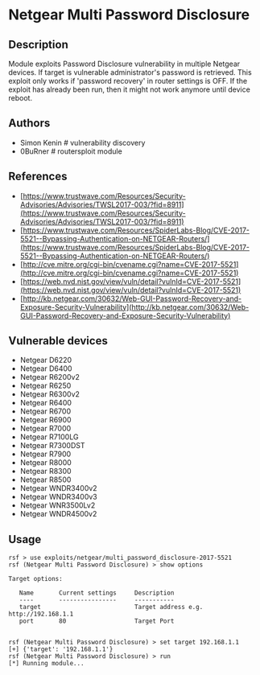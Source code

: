 # Netgear Multi Password Disclosure

## Description
Module exploits Password Disclosure vulnerability in multiple Netgear devices. If target is vulnerable administrator's password is retrieved. This exploit only works if 'password recovery' in router settings is OFF. If the exploit has already been run, then it might not work anymore until device reboot.

## Authors
* Simon Kenin <Trustwave SpiderLabs> # vulnerability discovery
* 0BuRner # routersploit module

## References
* [https://www.trustwave.com/Resources/Security-Advisories/Advisories/TWSL2017-003/?fid=8911](https://www.trustwave.com/Resources/Security-Advisories/Advisories/TWSL2017-003/?fid=8911)
* [https://www.trustwave.com/Resources/SpiderLabs-Blog/CVE-2017-5521--Bypassing-Authentication-on-NETGEAR-Routers/](https://www.trustwave.com/Resources/SpiderLabs-Blog/CVE-2017-5521--Bypassing-Authentication-on-NETGEAR-Routers/)
* [http://cve.mitre.org/cgi-bin/cvename.cgi?name=CVE-2017-5521](http://cve.mitre.org/cgi-bin/cvename.cgi?name=CVE-2017-5521)
* [https://web.nvd.nist.gov/view/vuln/detail?vulnId=CVE-2017-5521](https://web.nvd.nist.gov/view/vuln/detail?vulnId=CVE-2017-5521)
* [http://kb.netgear.com/30632/Web-GUI-Password-Recovery-and-Exposure-Security-Vulnerability](http://kb.netgear.com/30632/Web-GUI-Password-Recovery-and-Exposure-Security-Vulnerability)

## Vulnerable devices
* Netgear D6220
* Netgear D6400
* Netgear R6200v2
* Netgear R6250
* Netgear R6300v2
* Netgear R6400
* Netgear R6700
* Netgear R6900
* Netgear R7000
* Netgear R7100LG
* Netgear R7300DST
* Netgear R7900
* Netgear R8000
* Netgear R8300
* Netgear R8500
* Netgear WNDR3400v2
* Netgear WNDR3400v3
* Netgear WNR3500Lv2
* Netgear WNDR4500v2

## Usage
```
rsf > use exploits/netgear/multi_password_disclosure-2017-5521
rsf (Netgear Multi Password Disclosure) > show options

Target options:

   Name       Current settings     Description
   ----       ----------------     -----------
   target                          Target address e.g. http://192.168.1.1
   port       80                   Target Port


rsf (Netgear Multi Password Disclosure) > set target 192.168.1.1
[+] {'target': '192.168.1.1'}
rsf (Netgear Multi Password Disclosure) > run
[*] Running module...
```
